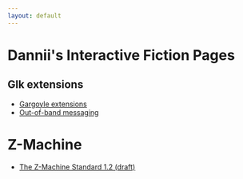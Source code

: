 ```yaml
---
layout: default
---
```


# Dannii's Interactive Fiction Pages

## Glk extensions

 - [Gargoyle extensions](gargoyle.md)
 - [Out-of-band messaging](outofband.md)

# Z-Machine

 - [The Z-Machine Standard 1.2 (draft)](zspec12.md)